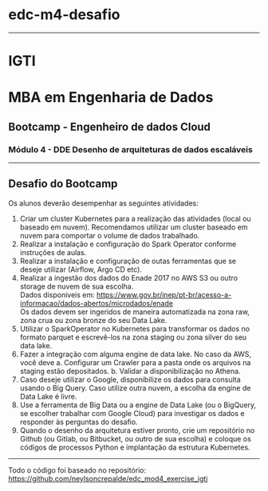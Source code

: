 # edc-m4-desafio
*** 
# IGTI 
# MBA em Engenharia de Dados
## Bootcamp - Engenheiro de dados Cloud
### Módulo 4 - DDE Desenho de arquiteturas de dados escaláveis
*** 
## Desafio do Bootcamp
Os alunos deverão desempenhar as seguintes atividades:  
1. Criar um cluster Kubernetes para a realização das atividades (local ou baseado em nuvem). Recomendamos utilizar um cluster baseado em nuvem para comportar o volume de dados trabalhado.  
2. Realizar a instalação e configuração do Spark Operator conforme instruções de aulas.  
3. Realizar a instalação e configuração de outas ferramentas que se deseje utilizar (Airflow, Argo CD etc).  
4. Realizar a ingestão dos dados do Enade 2017 no AWS S3 ou outro storage de nuvem de sua escolha.  
    Dados disponíveis em: https://www.gov.br/inep/pt-br/acesso-a-informacao/dados-abertos/microdados/enade  
  Os dados devem ser ingeridos de maneira automatizada na zona raw, zona crua ou zona bronze do seu Data Lake.  
5. Utilizar o SparkOperator no Kubernetes para transformar os dados no formato parquet e escrevê-los na zona staging ou zona silver do seu data lake.  
6. Fazer a integração com alguma engine de data lake. No caso da AWS, você deve
  a. Configurar um Crawler para a pasta onde os arquivos na staging estão depositados.
  b. Validar a disponibilização no Athena.  
7. Caso deseje utilizar o Google, disponibilize os dados para consulta usando o Big Query. Caso utilize outra nuvem, a escolha da engine de Data Lake é livre.  
8. Use a ferramenta de Big Data ou a engine de Data Lake (ou o BigQuery, se escolher trabalhar com Google Cloud) para investigar os dados e responder às perguntas do desafio.  
9. Quando o desenho da arquitetura estiver pronto, crie um repositório no Github (ou Gitlab, ou Bitbucket, ou outro de sua escolha) e coloque os códigos de processos Python e implantação da estrutura Kubernetes.

***
Todo o código foi baseado no repositório:  
https://github.com/neylsoncrepalde/edc_mod4_exercise_igti  